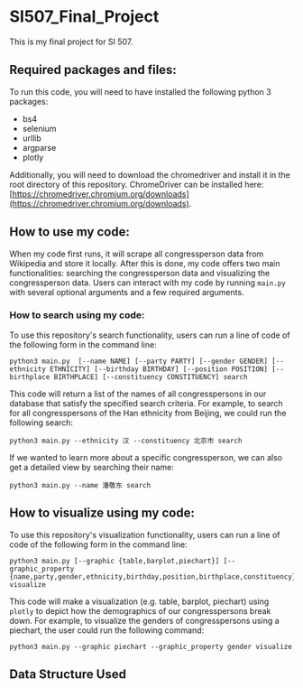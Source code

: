 # SI507_Final_Project
This is my final project for SI 507.

## Required packages and files:
To run this code, you will need to have installed the following python 3 packages:
* bs4
* selenium
* urllib
* argparse
* plotly


Additionally, you will need to download the chromedriver and install it in the root directory of this repository. ChromeDriver can be installed here: [https://chromedriver.chromium.org/downloads](https://chromedriver.chromium.org/downloads).

## How to use my code:
When my code first runs, it will scrape all congressperson data from Wikipedia and store it locally. After this is done, my code offers two main functionalities: searching the congressperson data and visualizing the congressperson data. Users can interact with my code by running `main.py` with several optional arguments and a few required arguments. 

### How to search using my code:
To use this repository's search functionality, users can run a line of code of the following form in the command line:
```
python3 main.py  [--name NAME] [--party PARTY] [--gender GENDER] [--ethnicity ETHNICITY] [--birthday BIRTHDAY] [--position POSITION] [--birthplace BIRTHPLACE] [--constituency CONSTITUENCY] search
```
This code will return a list of the names of all congresspersons in our database that satisfy the specified search criteria. For example, to search for all congresspersons of the Han ethnicity from Beijing, we could run the following search:
```
python3 main.py --ethnicity 汉 --constituency 北京市 search
```
If we wanted to learn more about a specific congressperson, we can also get a detailed view by searching their name:
```
python3 main.py --name 潘敬东 search
```
## How to visualize using my code:
To use this repository's visualization functionality, users can run a line of code of the following form in the command line:
```
python3 main.py [--graphic {table,barplot,piechart}] [--graphic_property {name,party,gender,ethnicity,birthday,position,birthplace,constituency}] visualize
```
This code will make a visualization (e.g. table, barplot, piechart) using `plotly` to depict how the demographics of our congresspersons break down. For example, to visualize the genders of congresspersons using a piechart, the user could run the following command:
```
python3 main.py --graphic piechart --graphic_property gender visualize
```

## Data Structure Used

